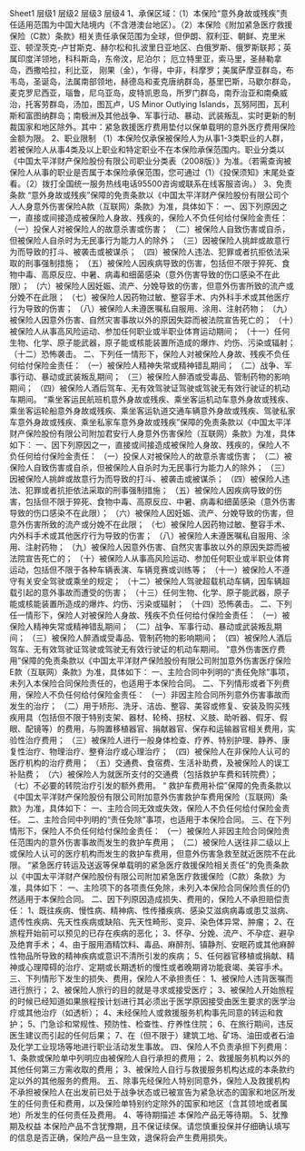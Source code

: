 Sheet1
	层级1	层级2	层级3	层级4
	1、承保区域：（1）本保险“意外身故或残疾”责任适用范围为中国大陆境内（不含港澳台地区）。（2）本保险《附加紧急医疗救援保险（C款）条款》相关责任承保范围为全球，但伊朗、叙利亚、朝鲜、克里米亚、顿涅茨克-卢甘斯克、赫尔松和扎波里日亚地区、白俄罗斯、俄罗斯联邦；英属印度洋领地，科科斯岛，东帝汶，尼泊尔； 厄立特里亚，索马里，圣赫勒拿岛，西撒哈拉，利比亚， 刚果（金），乍得，中非，科摩罗；美属萨摩亚群岛，布韦岛，圣诞岛，法属南部领地，赫德岛和麦克唐纳群岛，基里巴斯，马歇尔群岛，麦克罗尼西亚，瑙鲁，尼乌亚岛，皮特凯恩岛，所罗门群岛，南乔治亚和南桑威治，托客劳群岛，汤加，图瓦卢，US Minor Outlying Islands，瓦努阿图，瓦利斯和富图纳群岛；南极洲及其他战争、军事行动、暴动、武装叛乱、实时更新的制裁国家和地区除外。其中：紧急救援医疗费用垫付以保单载明的意外医疗费用保险金额为限。
	2、职业限制
	（1）本保险仅承保被保险人为从事1-3类职业的人群，若被保险人从事4类及以上职业和特定职业不在本保险承保范围内。职业分类以《中国太平洋财产保险股份有限公司职业分类表（2008版）》为准。（若需查询被保险人从事的职业是否属于本保险承保范围，您可通过（1）《投保须知》末尾处查看。（2）拨打全国统一服务热线电话95500咨询或联系在线客服咨询。）
	3、免责条款
	“意外身故或残疾”保障的免责条款以《中国太平洋财产保险股份有限公司个人人身意外伤害保险A款（互联网）条款》为准，具体如下：
		一、因下列原因之一，直接或间接造成被保险人身故、残疾的，保险人不负任何给付保险金责任：
		（一）投保人对被保险人的故意杀害或伤害；
		（二）被保险人自致伤害或自杀，但被保险人自杀时为无民事行为能力人的除外；
		（三）因被保险人挑衅或故意行为而导致的打斗、被袭击或被谋杀；
		（四）被保险人违法、犯罪或者抗拒依法采取的刑事强制措施；
		（五）被保险人因疾病导致的伤害，包括但不限于猝死、食物中毒、高原反应、中暑、病毒和细菌感染（意外伤害导致的伤口感染不在此限）；
		（六）被保险人因妊娠、流产、分娩导致的伤害，但意外伤害所致的流产或分娩不在此限；
		（七）被保险人因药物过敏、整容手术、内外科手术或其他医疗行为导致的伤害；
		（八）被保险人未遵医嘱私自服用、涂用、注射药物；
		（九）被保险人因意外伤害、自然灾害事故以外的原因失踪而被法院宣告死亡的；
		（十）被保险人从事高风险运动、参加任何职业或半职业体育运动期间；
		（十一）任何生物、化学、原子能武器，原子能或核能装置所造成的爆炸、灼伤、污染或辐射；
		（十二）恐怖袭击。
		二、下列任一情形下，保险人对被保险人身故、残疾不负任何给付保险金责任：
		（一）被保险人精神失常或精神错乱期间；
		（二）战争、军事行动、暴动或武装叛乱期间；
		（三）被保险人醉酒或受毒品、管制药物的影响期间；
		（四）被保险人酒后驾车、无有效驾驶证驾驶或驾驶无有效行驶证的机动车期间。
	“乘坐客运民航班机意外身故或残疾、乘坐客运机动车意外身故或残疾、乘坐客运轮船意外身故或残疾、乘坐客运轨道交通车辆意外身故或残疾、驾驶私家车意外身故或残疾、乘坐私家车意外身故或残疾”保障的免责条款以《中国太平洋财产保险股份有限公司附加君安行人身意外伤害保险（互联网）条款》为准，具体如下：
		一、因下列原因之一，直接或间接造成被保险人身故、残疾的，保险人不负任何给付保险金责任：
		（一）投保人对被保险人的故意杀害或伤害；
		（二）被保险人自致伤害或自杀，但被保险人自杀时为无民事行为能力人的除外；
		（三）因被保险人挑衅或故意行为而导致的打斗、被袭击或被谋杀；
		（四）被保险人违法、犯罪或者抗拒依法采取的刑事强制措施；
		（五）被保险人因疾病导致的伤害，包括但不限于猝死、食物中毒、高原反应、中暑、病毒和细菌感染（意外伤害导致的伤口感染不在此限）；
		（六）被保险人因妊娠、流产、分娩导致的伤害，但意外伤害所致的流产或分娩不在此限；
		（七）被保险人因药物过敏、整容手术、内外科手术或其他医疗行为导致的伤害；
		（八）被保险人未遵医嘱私自服用、涂用、注射药物；
		（九）被保险人因意外伤害、自然灾害事故以外的原因失踪而被法院宣告死亡的；
		（十）被保险人从事高风险运动、参加任何职业或半职业体育运动，包括但不限于各种车辆表演、车辆竞赛或训练等；
		（十一）被保险人不遵守有关安全驾驶或乘坐的规定；
		（十二）被保险人驾驶超载机动车辆，因车辆超载引起的意外事故而遭受的伤害；
		（十三）任何生物、化学、原子能武器，原子能或核能装置所造成的爆炸、灼伤、污染或辐射；
		（十四）恐怖袭击。
		二、下列任一情形下，保险人对被保险人身故、残疾不负任何给付保险金责任：
		（一）被保险人精神失常或精神错乱期间；
		（二）战争、军事行动、暴动或武装叛乱期间；
		（三）被保险人醉酒或受毒品、管制药物的影响期间；
		（四）被保险人酒后驾车、无有效驾驶证驾驶或驾驶无有效行驶证的机动车期间。
	“意外伤害医疗费用”保障的免责条款以《中国太平洋财产保险股份有限公司附加意外伤害医疗保险E款（互联网）条款》为准，具体如下：
		一、主险合同中列明的“责任免除”事项，未列入本保险合同保险责任的，也适用于本保险合同。
		二、下列情形或者下列费用，保险人不负任何给付保险金责任：
		（一）非因主险合同所列意外伤害事故而发生的治疗；
		（二）用于矫形、洗牙、洁齿、整容、美容或修复、安装及购买残疾用具（包括但不限于特别支架、器材、轮椅、拐杖、义肢、助听器、假牙、假眼、配镜等）的费用，与购置移植器官、捐献器官、保存和运输器官相关费用，实验性治疗费用；
		（三）被保险人进行一般身体检查、疗养、特别护理、静养、康复性治疗、物理治疗、整脊治疗或心理治疗；
		（四）被保险人在非保险人认可的医疗机构的治疗费用；
		（五）交通费、食宿费、生活补助费，及被保险人的误工补贴费；
		（六）被保险人为就医所支付的交通费（包括救护车费和转院费）；
		（七）不必要的转院治疗引发的额外费用。
	“ 救护车费用补偿”保障的免责条款以《中国太平洋财产保险股份有限公司附加意外伤害救护车费用保险（互联网）条款》为准，具体如下：
		一、主险合同无效或失效，保险人不负任何给付保险金责任。
		二、主险合同中列明的“责任免除”事项，也适用于本保险合同。
		三、在下列情形下，保险人不负任何给付保险金责任：
		（一）被保险人非因主险合同保险责任范围内的意外伤害事故而发生的救护车费用；
		（二）被保险人送往非二级以上或保险人认可的医疗机构而发生的救护车费用，但意外伤害急救至就近医院不在此限。
	“紧急医疗转运及送返等保单载明的紧急医疗救援保险相关责任”的免责条款以《中国太平洋财产保险股份有限公司附加紧急医疗救援保险（C款）条款》为准，具体如下：
		一、主险项下的各项责任免除，未列入本保险合同保险责任的仍然适用于本保险合同。
		二、因下列原因造成损失、费用的，保险人不承担赔偿责任：
		1、既往疾病、慢性病、精神病、性传播疾病、感染艾滋病病毒或患艾滋病、遗传性疾病、先天性疾病或缺陷、先天性畸形、变异、染色体异常、肿瘤；
		2、在旅程开始前可以预见的已存在疾病的恶化；
		3、怀孕、分娩、流产、不孕症、避孕及绝育手术；
		4、由于服用酒精饮料、毒品、麻醉剂、镇静剂、安眠药或其他麻醉性物品所导致的精神疾病或意识不清所引发的疾病；
		5、任何器官移植或捐献、精神或心理障碍的治疗、定期或长期透析的慢性或者晚期肾功能衰竭、美容手术。
		三、下列情形下发生的损失、费用，保险人不承担责任：
		1、被保险人违背医嘱而进行旅行；
		2、被保险人旅行的目的就是寻求或接受医疗；
		3、被保险人开始旅程的时候已经知道如果旅程按计划进行其必须出于医学原因接受由医生要求的医学治疗或其他治疗（如透析）；
		4、未经保险人或救援服务机构事先同意的转运和救护；
		5、门急诊和常规性、预防性、检查性、疗养性住院；
		6、在旅行期间，违反医生建议而引起的任何后果；
		7、在（但不限于）建筑工地、矿场、油田或者石油及化学工业现场等地进行职业活动发生事故。
		四、保险人不负责承担下列费用：
		1、条款或保险单中列明应由被保险人自行承担的费用；
		2、救援服务机构以外的其他任何第三方需收取的费用；
		3、被保险人自行与救援服务机构达成的本条款约定以外的其他服务的费用。
		五、除事先经保险人特别同意外，保险人及救援机构不承担被保险人在出发前已处于战争状态或已被宣告为紧急状态的国家和地区所发生的任何责任和费用，以及保险单特别约定除外的国家和地区（含其领地或者属地）所发生的任何责任及费用。
	4、等待期描述
	本保险产品无等待期。
	5、犹豫期及权益
	本保险产品不含犹豫期，且不保证续保。请您慎重投保并仔细确认填写的信息是否正确，保险产品一旦生效，退保将会产生费用损失。







